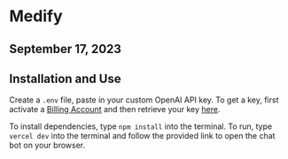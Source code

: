# Medify


## September 17, 2023


## Installation and Use


Create a `.env` file, paste in your custom OpenAI API key. To get a key, first activate a [Billing Account](https://platform.openai.com/account/billing/overview) and then retrieve your key [here](https://platform.openai.com/account/api-keys).


To install dependencies, type `npm install` into the terminal. To run, type `vercel dev` into the terminal and follow the provided link to open the chat bot on your browser.
